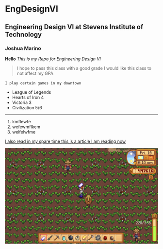 # EngDesignVI
## Engineering Design VI at Stevens Institute of Technology
### Joshua Marino

**Hello**
*This is my Repo for Engineering Design VI*
>I hope to pass this class with a good grade
>I would like this class to not affect my GPA

`I play certain games in my downtown`

- League of Legends
- Hearts of Iron 4
- Victoria 3
- Civilization 5/6

---

1. kmflewfe
2. wefewmflkem
3. welfelwfme

[I also read in my spare time this is a article I am reading now](https://intcp.org/en/periodicals/tic/3/)

![I also enjoy playing stardew valley here is a picture of my current farm](/Photos/image_2025-01-24_133826401.png)
